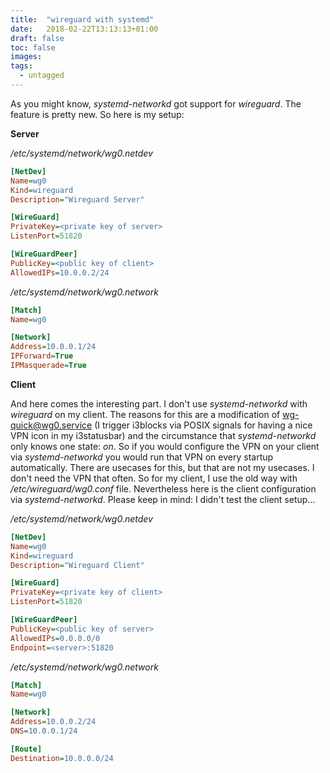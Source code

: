 ```yaml
---
title:  "wireguard with systemd"
date:   2018-02-22T13:13:13+01:00
draft: false
toc: false
images:
tags:
  - untagged
---
```


As you might know, *systemd-networkd* got support for *wireguard*.
The feature is pretty new. So here is my setup:

**Server**

*/etc/systemd/network/wg0.netdev*
~~~ ini
[NetDev]
Name=wg0
Kind=wireguard
Description="Wireguard Server"

[WireGuard]
PrivateKey=<private key of server>
ListenPort=51820

[WireGuardPeer]
PublicKey=<public key of client>
AllowedIPs=10.0.0.2/24
~~~

*/etc/systemd/network/wg0.network*
~~~ ini
[Match]
Name=wg0

[Network]
Address=10.0.0.1/24
IPForward=True
IPMasquerade=True
~~~

**Client**

And here comes the interesting part. I don't use *systemd-networkd* with
*wireguard* on my client. The reasons for this are a modification of
wg-quick@wg0.service (I trigger i3blocks via POSIX signals for having a
nice VPN icon in my i3statusbar) and the circumstance that
*systemd-networkd* only knows one state: *on*. So if you would configure
the VPN on your client via *systemd-networkd* you would run that VPN on
every startup automatically. There are usecases for this, but that are
not my usecases. I don't need the VPN that often. So for my client, I
use the old way with */etc/wireguard/wg0.conf* file. Nevertheless here
is the client configuration via *systemd-networkd*.  Please keep in
mind: I didn't test the client setup...

*/etc/systemd/network/wg0.netdev*
~~~ ini
[NetDev]
Name=wg0
Kind=wireguard
Description="Wireguard Client"

[WireGuard]
PrivateKey=<private key of client>
ListenPort=51820

[WireGuardPeer]
PublicKey=<public key of server>
AllowedIPs=0.0.0.0/0
Endpoint=<server>:51820
~~~

*/etc/systemd/network/wg0.network*
~~~ ini
[Match]
Name=wg0

[Network]
Address=10.0.0.2/24
DNS=10.0.0.1/24

[Route]
Destination=10.0.0.0/24
~~~
